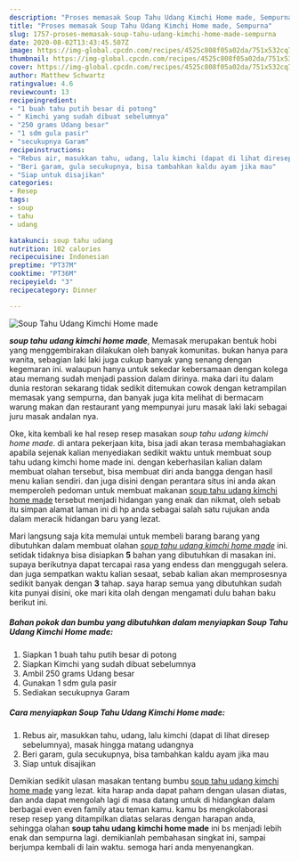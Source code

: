 ```yaml
---
description: "Proses memasak Soup Tahu Udang Kimchi Home made, Sempurna"
title: "Proses memasak Soup Tahu Udang Kimchi Home made, Sempurna"
slug: 1757-proses-memasak-soup-tahu-udang-kimchi-home-made-sempurna
date: 2020-08-02T13:43:45.507Z
image: https://img-global.cpcdn.com/recipes/4525c808f05a02da/751x532cq70/soup-tahu-udang-kimchi-home-made-foto-resep-utama.jpg
thumbnail: https://img-global.cpcdn.com/recipes/4525c808f05a02da/751x532cq70/soup-tahu-udang-kimchi-home-made-foto-resep-utama.jpg
cover: https://img-global.cpcdn.com/recipes/4525c808f05a02da/751x532cq70/soup-tahu-udang-kimchi-home-made-foto-resep-utama.jpg
author: Matthew Schwartz
ratingvalue: 4.6
reviewcount: 13
recipeingredient:
- "1 buah tahu putih besar di potong"
- " Kimchi yang sudah dibuat sebelumnya"
- "250 grams Udang besar"
- "1 sdm gula pasir"
- "secukupnya Garam"
recipeinstructions:
- "Rebus air, masukkan tahu, udang, lalu kimchi (dapat di lihat diresep sebelumnya), masak hingga matang udangnya"
- "Beri garam, gula secukupnya, bisa tambahkan kaldu ayam jika mau"
- "Siap untuk disajikan"
categories:
- Resep
tags:
- soup
- tahu
- udang

katakunci: soup tahu udang 
nutrition: 102 calories
recipecuisine: Indonesian
preptime: "PT37M"
cooktime: "PT36M"
recipeyield: "3"
recipecategory: Dinner

---
```



![Soup Tahu Udang Kimchi Home made](https://img-global.cpcdn.com/recipes/4525c808f05a02da/751x532cq70/soup-tahu-udang-kimchi-home-made-foto-resep-utama.jpg)

<b><i>soup tahu udang kimchi home made</i></b>, Memasak merupakan bentuk hobi yang menggembirakan dilakukan oleh banyak komunitas. bukan hanya para wanita, sebagian laki laki juga cukup banyak yang senang dengan kegemaran ini. walaupun hanya untuk sekedar kebersamaan dengan kolega atau memang sudah menjadi passion dalam dirinya. maka dari itu dalam dunia restoran sekarang tidak sedikit ditemukan cowok dengan ketrampilan memasak yang sempurna, dan banyak juga kita melihat di bermacam warung makan dan restaurant yang mempunyai juru masak laki laki sebagai juru masak andalan nya.



Oke, kita kembali ke hal resep resep masakan <i>soup tahu udang kimchi home made</i>. di antara pekerjaan kita, bisa jadi akan terasa membahagiakan apabila sejenak kalian menyediakan sedikit waktu untuk membuat soup tahu udang kimchi home made ini. dengan keberhasilan kalian dalam membuat olahan tersebut, bisa membuat diri anda bangga dengan hasil menu kalian sendiri. dan juga disini dengan perantara situs ini anda akan memperoleh pedoman untuk membuat makanan <u>soup tahu udang kimchi home made</u> tersebut menjadi hidangan yang enak dan nikmat, oleh sebab itu simpan alamat laman ini di hp anda sebagai salah satu rujukan anda dalam meracik hidangan baru yang lezat.


Mari langsung saja kita memulai untuk membeli barang barang yang dibutuhkan dalam membuat olahan <u><i>soup tahu udang kimchi home made</i></u> ini. setidak tidaknya bisa disiapkan <b>5</b> bahan yang dibutuhkan di masakan ini. supaya berikutnya dapat tercapai rasa yang endess dan menggugah selera. dan juga sempatkan waktu kalian sesaat, sebab kalian akan memprosesnya sedikit banyak dengan <b>3</b> tahap. saya harap semua yang dibutuhkan sudah kita punyai disini, oke mari kita olah dengan mengamati dulu bahan baku berikut ini.

<!--inarticleads1-->

##### Bahan pokok dan bumbu yang dibutuhkan dalam menyiapkan Soup Tahu Udang Kimchi Home made:

1. Siapkan 1 buah tahu putih besar di potong
1. Siapkan  Kimchi yang sudah dibuat sebelumnya
1. Ambil 250 grams Udang besar
1. Gunakan 1 sdm gula pasir
1. Sediakan secukupnya Garam




<!--inarticleads2-->

##### Cara menyiapkan Soup Tahu Udang Kimchi Home made:

1. Rebus air, masukkan tahu, udang, lalu kimchi (dapat di lihat diresep sebelumnya), masak hingga matang udangnya
1. Beri garam, gula secukupnya, bisa tambahkan kaldu ayam jika mau
1. Siap untuk disajikan




Demikian sedikit ulasan masakan tentang bumbu <u>soup tahu udang kimchi home made</u> yang lezat. kita harap anda dapat paham dengan ulasan diatas, dan anda dapat mengolah lagi di masa datang untuk di hidangkan dalam berbagai even even family atau teman kamu. kamu bs mengkolaborasi resep resep yang ditampilkan diatas selaras dengan harapan anda, sehingga olahan <b>soup tahu udang kimchi home made</b> ini bs menjadi lebih enak dan sempurna lagi. demikianlah pembahasan singkat ini, sampai berjumpa kembali di lain waktu. semoga hari anda menyenangkan.
